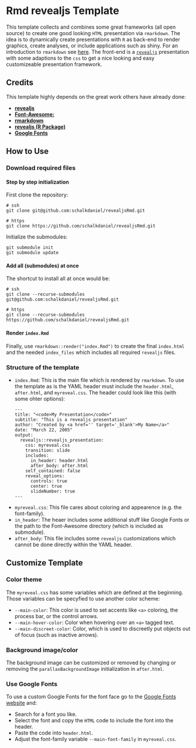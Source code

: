 # Rmd revealjs Template

This template collects and combines some great frameworks (all open source) to create one good looking `HTML` presentation via `rmarkdown`. The idea is to dynamically create presentations with `R` as back-end to render graphics, create analyses, or include applications such as shiny. For an introduction to `rmarkdown` see [here](https://rmarkdown.rstudio.com/lesson-1.html). The front-end is a [`revealjs`](https://revealjs.com/) presentation with some adaptions to the `css` to get a nice looking and easy customizeable presentation framework. 

## Credits

This template highly depends on the great work others have already done:

- [**revealjs**](https://revealjs.com/)
- [**Font-Awesome:**](https://www.google.com)
- [**rmarkdown**](https://rmarkdown.rstudio.com/)
- [**revealjs (R Package)**](https://cran.r-project.org/web/packages/revealjs/index.html)
- [**Google Fonts**](https://fonts.google.com/)

## How to Use

### Download required files

#### Step by step initialization

First clone the repository:
```
# ssh
git clone git@github.com:schalkdaniel/revealjsRmd.git

# https
git clone https://github.com/schalkdaniel/revealjsRmd.git
```

Initialize the submodules:
```
git submodule init
git submodule update
```

#### Add all (submodules) at once

The shortcut to install all at once would be:
```
# ssh
git clone --recurse-submodules git@github.com:schalkdaniel/revealjsRmd.git

# https
git clone --recurse-submodules https://github.com/schalkdaniel/revealjsRmd.git
```

#### Render `index.Rmd`

Finally, use `rmarkdown::render("index.Rmd")` to create the final `index.html` and the needed `index_files` which includes all required `revealjs` files.

### Structure of the template

- `index.Rmd`: This is the main file which is rendered by `rmarkdown`. To use the template as is the YAML header must include the `header.html`,  `after.html`, and `myreveal.css`. The header could look like this (with some ohter options):
    ```
    ---
    title: "<code>My Presentation</code>"
    subtitle: "This is a revealjs presentation"
    author: "Created by <a href='' target='_blank'>My Name</a>"
    date: "March 22, 2005"
    output:
      revealjs::revealjs_presentation:
        css: myreveal.css
        transition: slide
        includes:
          in_header: header.html
          after_body: after.html
        self_contained: false
        reveal_options:
          controls: true
          center: true
          slideNumber: true
    ---
    ```
- `myreveal.css`: This file cares about coloring and appearence (e.g. the font-family).
- `in_header`: The heaer includes some additional stuff like Google Fonts or the path to the Font-Awesome directory (which is included as submodule).
- `after_body`: This file includes some `revealjs` customizations which cannot be done directly within the YAML header.

## Customize Template

### Color theme

The `myreveal.css` has some variables which are defined at the beginning. Those variables can be specyfied to use another color scheme:
- `--main-color`: This color is used to set accents like `<a>` coloring, the process bar, or the control arrows.
- `--main-hover-color`: Color when hovering over an `<a>` tagged text.
- `--main-discreet-color`: Color, which is used to discreetly put objects out of focus (such as inactive arrows).

### Background image/color

The background image can be customized or removed by changing or removing the `parallaxBackgroundImage` initialization in `after.html`.

### Use Google Fonts

To use a custom Google Fonts for the font face go to the [Google Fonts website](https://fonts.google.com/) and:
- Search for a font you like.
- Select the font and copy the `HTML` code to include the font into the header.
- Paste the code into `header.html`.
- Adjust the font-family variable `--main-font-family` in `myreveal.css`.
